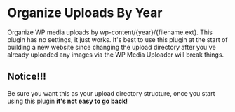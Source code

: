 # Organize Uploads By Year
Organize WP media uploads by wp-content/{year}/{filename.ext}. This plugin has no settings, it just works. It's best to use this plugin at the start of building a new website since changing the upload directory after you've already uploaded any images via the WP Media Uploader will break things.

## Notice!!!
Be sure you want this as your upload directory structure, once you start using this plugin **it's not easy to go back!**
